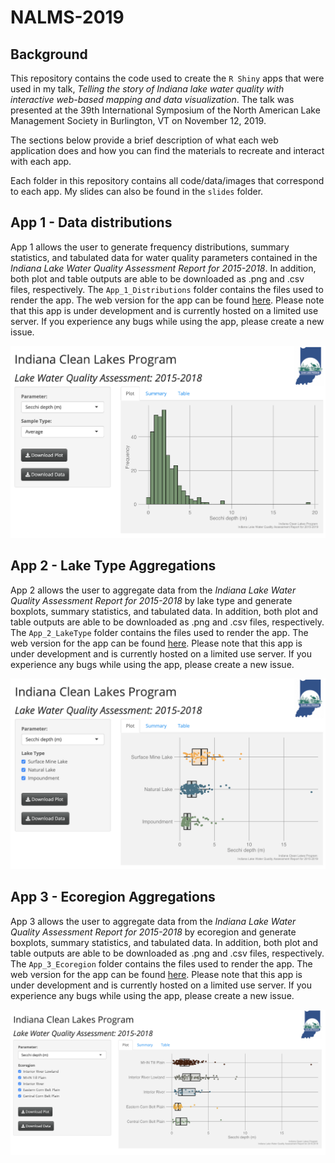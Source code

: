 # NALMS-2019 

## Background 

This repository contains the code used to create the `R Shiny` apps that were used in my talk, *Telling the story of Indiana lake water quality with interactive web-based mapping and data visualization*.  The talk was presented at the 39th International Symposium of the North American Lake Management Society in Burlington, VT on November 12, 2019.  

The sections below provide a brief description of what each web application does and how you can find the materials to recreate and interact with each app.  

Each folder in this repository contains all code/data/images that correspond to each app. My slides can also be found in the `slides` folder. 

## App 1 - Data distributions 

App 1 allows the user to generate frequency distributions, summary statistics, and tabulated data for water quality parameters contained in the *Indiana Lake Water Quality Assessment Report for 2015-2018*.  In addition, both plot and table outputs are able to be downloaded as .png and .csv files, respectively.  The `App_1_Distributions` folder contains the files used to render the app.  The web version for the app can be found [here](https://corysauve.shinyapps.io/nalms_distributions/).  Please note that this app is under development and is currently hosted on a limited use server.  If you experience any bugs while using the app, please create a new issue. 

![alt text](https://github.com/corysauve/NALMS-2019/blob/master/readme_pics/app1_dist.png)

## App 2 - Lake Type Aggregations 

App 2 allows the user to aggregate data from the *Indiana Lake Water Quality Assessment Report for 2015-2018* by lake type and generate boxplots, summary statistics, and tabulated data.  In addition, both plot and table outputs are able to be downloaded as .png and .csv files, respectively.  The `App_2_LakeType` folder contains the files used to render the app. The web version for the app can be found [here](https://corysauve.shinyapps.io/nalms_laketype/).  Please note that this app is under development and is currently hosted on a limited use server.  If you experience any bugs while using the app, please create a new issue. 

![alt text](https://github.com/corysauve/NALMS-2019/blob/master/readme_pics/app2_laketype.png)

## App 3 - Ecoregion Aggregations 

App 3 allows the user to aggregate data from the *Indiana Lake Water Quality Assessment Report for 2015-2018* by ecoregion and generate boxplots, summary statistics, and tabulated data.  In addition, both plot and table outputs are able to be downloaded as .png and .csv files, respectively.  The `App_3_Ecoregion` folder contains the files used to render the app. The web version for the app can be found [here](https://corysauve.shinyapps.io/nalms_ecoregion/). Please note that this app is under development and is currently hosted on a limited use server.  If you experience any bugs while using the app, please create a new issue. 

![alt text](https://github.com/corysauve/NALMS-2019/blob/master/readme_pics/app3_ecoregion.png)
